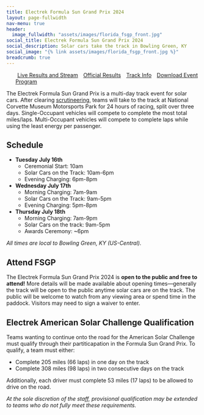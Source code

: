 ```yaml
---
title: Electrek Formula Sun Grand Prix 2024
layout: page-fullwidth
nav-menu: true
header:
  image_fullwidth: "assets/images/florida_fsgp_front.jpg"
social_title: Electrek Formula Sun Grand Prix 2024
social_description: Solar cars take the track in Bowling Green, KY
social_image: "{% link assets/images/florida_fsgp_front.jpg %}"
breadcrumb: true
---
```



<ul class="actions">
<a href="./live/" class="button special" style="margin:5px">Live Results and Stream</a>
<a href="./results/" class="button special" style="margin:5px">Official Results</a>
<a href="./track/" class="button special" style="margin:5px">Track Info</a>
<a href="https://www.americansolarchallenge.org/ASC/wp-content/uploads/2024/06/ASC-2024-Event-Program.pdf" class="button special" style="margin:5px">Download Event Program</a>
</ul>


The Electrek Formula Sun Grand Prix is a multi-day track event for solar cars. After clearing [scrutineering](./scrutineering/), teams will take to the track at National Corvette Museum Motorsports Park for 24 hours of racing, split over three days. Single-Occupant vehicles will compete to complete the most total miles/laps. Multi-Occupant vehicles will compete to complete laps while using the least energy per passenger. 

## Schedule

- **Tuesday July 16th**
  - Ceremonial Start: 10am
  - Solar Cars on the Track: 10am-6pm
  - Evening Charging: 6pm-8pm
- **Wednesday July 17th**
  - Morning Charging: 7am-9am
  - Solar Cars on the Track: 9am-5pm
  - Evening Charging: 5pm-8pm
- **Thursday July 18th**
  - Morning Charging: 7am-9pm
  - Solar Cars on the track: 9am-5pm
  - Awards Ceremony: ~6pm

_All times are local to Bowling Green, KY (US-Central)._  

## Attend FSGP

The Electrek Formula Sun Grand Prix 2024 is **open to the public and free to attend!** More details will be made available about opening times—generally the track will be open to the public anytime solar cars are on the track. The public will be welcome to watch from any viewing area or spend time in the paddock. Visitors may need to sign a waiver to enter. 

## Electrek American Solar Challenge Qualification

Teams wanting to continue onto the road for the American Solar Challenge must qualify through their partiticapation in the Formula Sun Grand Prix. To qualify, a team must either: 
- Complete 205 miles (66 laps) in one day on the track
- Complete 308 miles (98 laps) in two consecutive days on the track

Additionally, each driver must complete 53 miles (17 laps) to be allowed to drive on the road. 

_At the sole discretion of the staff, provisional qualification may be extended to teams who do not fully meet these requirements._